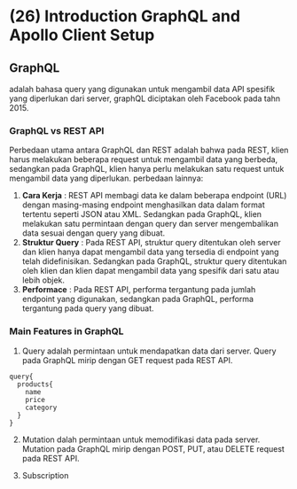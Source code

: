 # (26) Introduction GraphQL and Apollo Client Setup #
## GraphQL ##
adalah bahasa query yang digunakan untuk mengambil data API spesifik yang diperlukan dari server,
graphQL diciptakan oleh Facebook pada tahn 2015.
### GraphQL vs REST API ###
Perbedaan utama antara GraphQL dan REST adalah bahwa pada REST, klien harus melakukan beberapa request untuk mengambil data yang berbeda, sedangkan pada GraphQL, klien hanya perlu melakukan satu request untuk mengambil data yang diperlukan. perbedaan lainnya: 
1. **Cara Kerja** : REST API membagi data ke dalam beberapa endpoint (URL) dengan masing-masing endpoint menghasilkan data dalam format tertentu seperti JSON atau XML. Sedangkan pada GraphQL, klien melakukan satu permintaan dengan query dan server mengembalikan data sesuai dengan query yang dibuat.
2. **Struktur Query** : Pada REST API, struktur query ditentukan oleh server dan klien hanya dapat mengambil data yang tersedia di endpoint yang telah didefinisikan. Sedangkan pada GraphQL, struktur query ditentukan oleh klien dan klien dapat mengambil data yang spesifik dari satu atau lebih objek.
3. **Performace** : Pada REST API, performa tergantung pada jumlah endpoint yang digunakan, sedangkan pada GraphQL, performa tergantung pada query yang dibuat. 
### Main Features in GraphQL ###
1. Query
adalah permintaan untuk mendapatkan data dari server. Query pada GraphQL mirip dengan GET request pada REST API. 
``` query
query{
  products{
    name
    price
    category
  }
}
```
2. Mutation
dalah permintaan untuk memodifikasi data pada server. Mutation pada GraphQL mirip dengan POST, PUT, atau DELETE request pada REST API.

3. Subscription
